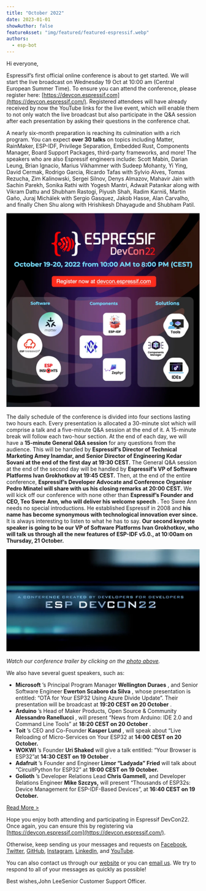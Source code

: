 ```yaml
---
title: "October 2022"
date: 2023-01-01
showAuthor: false
featureAsset: "img/featured/featured-espressif.webp"
authors:
  - esp-bot
---
```

Hi everyone,

Espressif’s first official online conference is about to get started. We will start the live broadcast on Wednesday 19 Oct at 10:00 am (Central European Summer Time). To ensure you can attend the conference, please register here: [https://devcon.espressif.com](https://devcon.espressif.com/). Registered attendees will have already received by now the YouTube links for the live event, which will enable them to not only watch the live broadcast but also participate in the Q&A session after each presentation by asking their questions in the conference chat.

A nearly six-month preparation is reaching its culmination with a rich program. You can expect __over 30 talks__  on topics including Matter, RainMaker, ESP-IDF, Privilege Separation, Embedded Rust, Components Manager, Board Support Packages, third-party frameworks, and more! The speakers who are also Espressif engineers include: Scott Mabin, Darian Leung, Brian Ignacio, Marius Vikhammer with Sudeep Mohanty, Yi Ying, David Cermak, Rodrigo Garcia, Ricardo Tafas with Sylvio Alves, Tomas Rezucha, Zim Kalinowski, Sergei Silnov, Denys Almazov, Mahavir Jain with Sachin Parekh, Sonika Rathi with Yogesh Mantri, Adwait Patankar along with Vikram Dattu and Shubham Rastogi, Piyush Shah, Radim Karniš, Martin Gaño, Juraj Michálek with Sergio Gasquez, Jakob Hasse, Alan Carvalho, and finally Chen Shu along with Hrishikesh Dhayagude and Shubham Patil.

![](img/october-1.webp)

The daily schedule of the conference is divided into four sections lasting two hours each. Every presentation is allocated a 30-minute slot which will comprise a talk and a five-minute Q&A session at the end of it. A 15-minute break will follow each two-hour section. At the end of each day, we will have a __15-minute General Q&A session__  for any questions from the audience. This will be handled by __Espressif’s Director of Technical Marketing Amey Inamdar, and Senior Director of Engineering Kedar Sovani at the end of the first day at 19:30 CEST.__  The General Q&A session at the end of the second day will be handled by __Espressif’s VP of Software Platforms Ivan Grokhotkov at 19:45 CEST.__  Then, at the end of the entire conference, __Espressif’s Developer Advocate and Conference Organiser Pedro Minatel will share with us his closing remarks at 20:00 CEST.__  We will kick off our conference with none other than __Espressif’s Founder and CEO, Teo Swee Ann, who will deliver his welcome speech__ . Teo Swee Ann needs no special introductions. He established Espressif in 2008 and __his name has become synonymous with technological innovation ever since.__  It is always interesting to listen to what he has to say. __Our second keynote speaker is going to be our VP of Software Platforms Ivan Grokhotkov, who will talk us through all the new features of ESP-IDF v5.0., at 10:00am on Thursday, 21 October.__ 

![](img/october-2.webp)

*Watch our conference trailer by clicking on the *[*photo above*](https://youtu.be/2p5TyOu2an4)*.*

We also have several guest speakers, such as:

- __Microsoft__ ’s Principal Program Manager __Wellington Duraes__ , and Senior Software Engineer __Ewerton Scaboro da Silva__ , whose presentation is entitled: “OTA for Your ESP32 Using Azure Divide Update”. Their presentation will be broadcast at __19:20 CEST on 20 October__ .
- __Arduino__ ’s Head of Maker Products, Open Source & Community __Alessandro Ranellucci__ , will present “News from Arduino: IDE 2.0 and Command Line Tools” at __18:20 CEST on 20 October__ .
- __Toit__ ’s CEO and Co-Founder __Kasper Lund__ , will speak about “Live Reloading of Micro-Services on Your ESP32 at __14:00 CEST on 20 October.__ 
- __WOKWI__ ’s Founder __Uri Shaked__  will give a talk entitled: “Your Browser is ESP32”at __14:30 CEST on 19 October__ .
- __Adafruit__ ’s Founder and Engineer __Limor “Ladyada” Fried__ will talk about “CircuitPython for ESP32” at __19:00 CEST on 19 October.__ 
- __Golioth__ ’s Developer Relations Lead __Chris Gammell,__ and Developer Relations Engineer __Mike Szczys,__ will present “Thousands of ESP32s: Device Management for ESP-IDF-Based Devices”, at __16:40 CEST on 19 October.__ 

[Read More >](https://www.espressif.com/en/company/newsroom/news)

Hope you enjoy both attending and participating in Espressif DevCon22. Once again, you can ensure this by registering via [https://devcon.espressif.com](https://devcon.espressif.com/).

Otherwise, keep sending us your messages and requests on [Facebook](https://www.facebook.com/espressif), [Twitter](https://twitter.com/EspressifSystem), [GitHub](https://github.com/espressif), [Instagram](https://www.instagram.com/espressif_systems_official/), [LinkedIn](https://www.linkedin.com/company/espressif-systems/), and [YouTube](https://www.youtube.com/c/EspressifSystems).

You can also contact us through our [website](https://www.espressif.com/en/contact-us/sales-questions) or you can [email us](mailto:newsletter@espressif.com). We try to respond to all of your messages as quickly as possible!

Best wishes,John LeeSenior Customer Support Officer.
